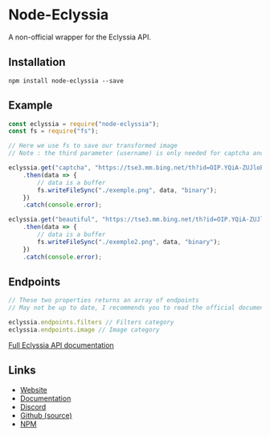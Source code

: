 # Node-Eclyssia

A non-official wrapper for the Eclyssia API.

## Installation

```
npm install node-eclyssia --save
```

## Example

```js
const eclyssia = require("node-eclyssia");
const fs = require("fs");

// Here we use fs to save our transformed image
// Note : the third parameter (username) is only needed for captcha and phvideo endpoints

eclyssia.get("captcha", "https://tse3.mm.bing.net/th?id=OIP.YQiA-ZUJloPvmf6hzU3M6AAAAA&pid=Api", "BongoCat")
    .then(data => {
        // data is a buffer
        fs.writeFileSync("./exemple.png", data, "binary");
    })
    .catch(console.error);

eclyssia.get("beautiful", "https://tse3.mm.bing.net/th?id=OIP.YQiA-ZUJloPvmf6hzU3M6AAAAA&pid=Api")
    .then(data => {
        // data is a buffer
        fs.writeFileSync("./exemple2.png", data, "binary");
    })
    .catch(console.error);
```

## Endpoints

```js
// These two properties returns an array of endpoints
// May not be up to date, I recommends you to read the official documentation

eclyssia.endpoints.filters // Filters category
eclyssia.endpoints.image // Image category
```

[Full Eclyssia API documentation](https://docs.eclyssia-api.tk/)

## Links

*   [Website](https://eclyssia-api.tk/)
*   [Documentation](https://docs.eclyssia-api.tk/)
*   [Discord](https://discord.gg/V5X2t9z)
*   [Github (source)](https://github.com/Cat66000/Node-Eclyssia)
*   [NPM](https://www.npmjs.com/package/node-eclyssia)
